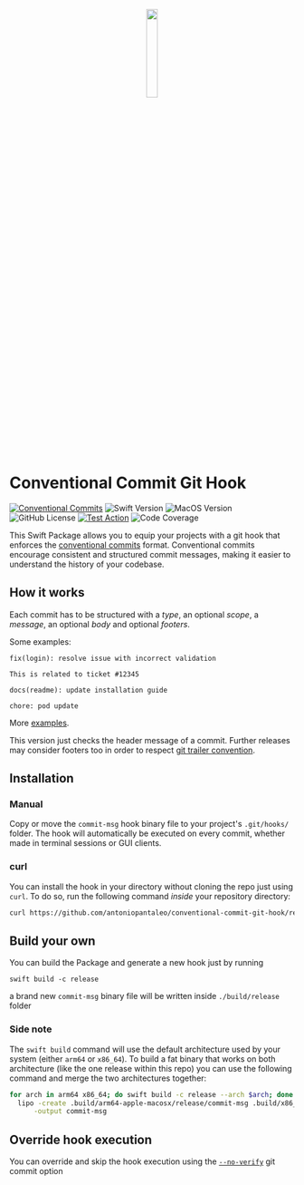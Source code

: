 <p align="center">
  <img width="20%" src="https://github.com/antoniopantaleo/conventional-commit-hook/assets/46167308/05f9e0e1-23ae-42a6-9f5a-cfb58674f716"/>
</p>

# Conventional Commit Git Hook

[![Conventional Commits](https://img.shields.io/badge/Conventional%20Commits-1.0.0-%23FE5196?logo=conventionalcommits&logoColor=white)](https://conventionalcommits.org)
![Swift Version](https://img.shields.io/badge/swift-5.8-orange?logo=swift&logoColor=white&style=flat-square)
![MacOS Version](https://img.shields.io/badge/MacOS-13+-white?logo=apple&logoColor=white&style=flat-square)
![GitHub License](https://img.shields.io/github/license/antoniopantaleo/conventional-commit-git-hook?style=flat-square&color=red&cacheSeconds=0)
[![Test Action](https://img.shields.io/github/actions/workflow/status/antoniopantaleo/conventional-commit-git-hook/test.yml?branch=master&label=test&style=flat-square&logo=github)](https://github.com/antoniopantaleo/conventional-commit-git-hook/actions/workflows/test.yml)
![Code Coverage](https://img.shields.io/codecov/c/github/antoniopantaleo/conventional-commit-git-hook?style=flat-square&logo=codecov&logoColor=white&cacheSeconds=0)

This Swift Package allows you to equip your projects with a git hook that enforces the
[conventional commits](https://www.conventionalcommits.org) format. 
Conventional commits encourage consistent and structured commit messages,
making it easier to understand the history of your codebase.

## How it works

Each commit has to be structured with a *type*, an optional *scope*, a *message*, an optional *body* and optional *footers*.

Some examples:

```
fix(login): resolve issue with incorrect validation

This is related to ticket #12345
```

```
docs(readme): update installation guide
```

```
chore: pod update
```

More [examples](https://www.conventionalcommits.org/en/v1.0.0/#examples).


This version just checks the header message of a commit. Further releases may consider footers 
too in order to respect [git trailer convention](https://git-scm.com/docs/git-interpret-trailers).

## Installation

### Manual

Copy or move the `commit-msg` hook binary file to your project's `.git/hooks/` folder.
The hook will automatically be executed on every commit, whether made in terminal sessions or GUI clients.

### curl

You can install the hook in your directory without cloning the repo just using `curl`. 
To do so, run the following command *inside* your repository directory:

```bash
curl https://github.com/antoniopantaleo/conventional-commit-git-hook/releases/download/v1.0.0/commit-msg -o .git/hooks/commit-msg
```

## Build your own

You can build the Package and generate a new hook just by running

```
swift build -c release
```

a brand new `commit-msg` binary file will be written inside `./build/release` folder

### Side note

The `swift build` command will use the default architecture used by your system (either `arm64` or `x86_64`).
To build a fat binary that works on both architecture (like the one release within this repo) you can use the following command 
and merge the two architectures together:

```bash
for arch in arm64 x86_64; do swift build -c release --arch $arch; done && \
  lipo -create .build/arm64-apple-macosx/release/commit-msg .build/x86_64-apple-macosx/release/commit-msg \
      -output commit-msg
```

## Override hook execution

You can override and skip the hook execution using the [`--no-verify`](https://git-scm.com/docs/git-commit#Documentation/git-commit.txt---no-verify) git commit option
